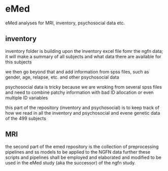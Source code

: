 # eMed
eMed analyses for MRI, inventory, psychosocial data etc.

inventory
---------

inventory folder is building upon the inventory excel file fomr the ngfn data; it will make a summary of all subjects and what
data there are available for this subjects

we then go beyond that and add information from spss files, such as gender, age, relapse, etc. and other psychosocial data


psychosocial data is tricky because we are wroking from several spss files and need to combine patchy information with bad ID
allocation or even multiple ID variables

this part of the repository (inventory and psychosocial) is to keep track of how we read in all the inventory and psychosocial and
evene genetic data of the 499 subjects

MRI
---

the second part of the emed repository is the collection of preprocessing pipelines and ss models to be applied to the NGFN data
further these scripts and pipelines shall be employed and elaborated and modified to be used in the eMed study (aka the successor)
of the ngfn study.
